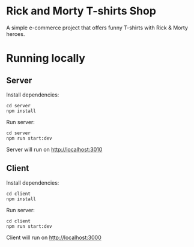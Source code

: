 # Rick and Morty T-shirts Shop

A simple e-commerce project that offers funny T-shirts with Rick & Morty heroes.

# Running locally

## Server

Install dependencies:

```shell
cd server
npm install
```

Run server:
```shell
cd server
npm run start:dev
```

Server will run on [http://localhost:3010](http://localhost:3010)

## Client

Install dependencies:

```shell
cd client
npm install
```

Run server:
```shell
cd client
npm run start:dev
```

Client will run on [http://localhost:3000](http://localhost:3000)

